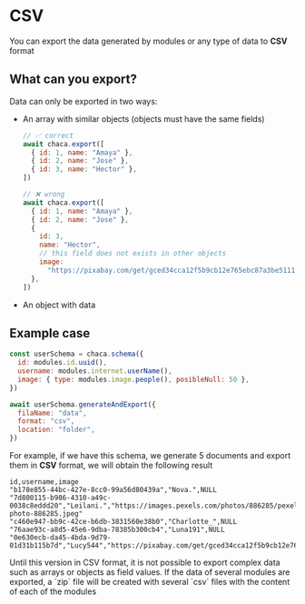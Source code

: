 # CSV

You can export the data generated by modules or any type of data to **CSV** format

## What can you export?

Data can only be exported in two ways:

- An array with similar objects (objects must have the same fields)

  ```js
  // ✅ correct
  await chaca.export([
    { id: 1, name: "Amaya" },
    { id: 2, name: "Jose" },
    { id: 3, name: "Hector" },
  ])

  // ❌ wrong
  await chaca.export([
    { id: 1, name: "Amaya" },
    { id: 2, name: "Jose" },
    {
      id: 3,
      name: "Hector",
      // this field does not exists in other objects
      image:
        "https://pixabay.com/get/gced34cca12f5b9cb12e765ebc87a3be51118a7437a87d4636caa28a26ae72d433b2554e104ca79735997400b3fa19634c943d6d63cf5b9e7be93b525d459d86e_1280.jpg",
    },
  ])
  ```

- An object with data

## Example case

```js
const userSchema = chaca.schema({
  id: modules.id.uuid(),
  username: modules.internet.userName(),
  image: { type: modules.image.people(), posibleNull: 50 },
})

await userSchema.generateAndExport({
  filaName: "data",
  format: "csv",
  location: "folder",
})
```

For example, if we have this schema, we generate 5 documents and export them in **CSV** format, we will obtain the following result

```csv
id,username,image
"b178e855-44bc-427e-8cc0-99a56d80439a","Nova.",NULL
"7d800115-b986-4310-a49c-0038c8eddd20","Leilani.","https://images.pexels.com/photos/886285/pexels-photo-886285.jpeg"
"c460e947-bb9c-42ce-b6db-3831560e38b0","Charlotte_",NULL
"76aae93c-a8d5-45e6-9dba-78385b300cb4","Luna191",NULL
"0e630ecb-da45-4bda-9d79-01d31b115b7d","Lucy544","https://pixabay.com/get/gced34cca12f5b9cb12e765ebc87a3be51118a7437a87d4636caa28a26ae72d433b2554e104ca79735997400b3fa19634c943d6d63cf5b9e7be93b525d459d86e_1280.jpg"
```

<Danger title="You can't export complex data">
Until this version in CSV format, it is not possible to export complex data such as arrays or objects as field values.
</Danger>

<Info>
If the data of several modules are exported, a `zip` file will be created with several `csv` files with the content of each of the modules
</Info>

